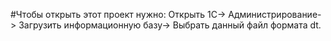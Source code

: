 #Чтобы открыть этот проект нужно: Открыть 1С-> Администрирование-> Загрузить информационную базу-> Выбрать данный файл формата dt.
